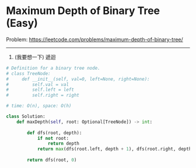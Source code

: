 Maximum Depth of Binary Tree (Easy)
===

Problem: https://leetcode.com/problems/maximum-depth-of-binary-tree/

---

1. (我要想一下) 遞迴
```python
# Definition for a binary tree node.
# class TreeNode:
#     def __init__(self, val=0, left=None, right=None):
#         self.val = val
#         self.left = left
#         self.right = right

# time: O(n), space: O(h)

class Solution:
    def maxDepth(self, root: Optional[TreeNode]) -> int:
        
        def dfs(root, depth):
            if not root: 
                return depth
            return max(dfs(root.left, depth + 1), dfs(root.right, depth + 1))
                       
        return dfs(root, 0)
```


